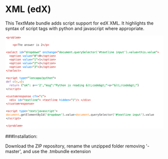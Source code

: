 # XML (edX)
This TextMate bundle adds script support for edX XML. It highlights the syntax of script tags with python and javascript where appropriate.

![example](example.png "Using my Epsilon-Light theme!")

###Installation:

Download the ZIP repository, rename the unzipped folder removing '-master', and use the .tmbundle extension
